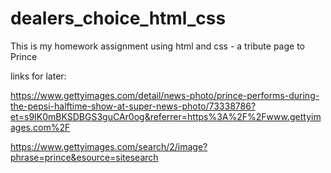 # dealers_choice_html_css
This is my homework assignment using html and css - a tribute page to Prince


links for later:

https://www.gettyimages.com/detail/news-photo/prince-performs-during-the-pepsi-halftime-show-at-super-news-photo/73338786?et=s9IK0mBKSDBGS3guCAr0og&referrer=https%3A%2F%2Fwww.gettyimages.com%2F

https://www.gettyimages.com/search/2/image?phrase=prince&esource=sitesearch
